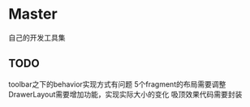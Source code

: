 # Master
自己的开发工具集
## TODO
toolbar之下的behavior实现方式有问题
5个fragment的布局需要调整
DrawerLayout需要增加功能，实现实际大小的变化
吸顶效果代码需要封装
